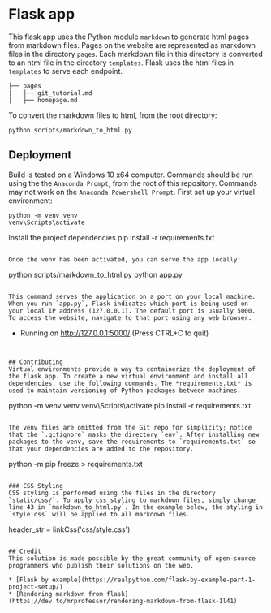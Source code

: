 # Flask app

This flask app uses the Python module `markdown` to generate html pages from markdown files. Pages on the website are represented as markdown files in the directory `pages`. Each markdown file in this directory is converted to an html file in the directory `templates`. Flask uses the html files in `templates` to serve each endpoint.

```
├── pages
|	├── git_tutorial.md
|	├── homepage.md
```

To convert the markdown files to html, from the root directory:
```
python scripts/markdown_to_html.py
```


## Deployment
Build is tested on a Windows 10 x64 computer. Commands should be run using the the `Anaconda Prompt`, from the root of this repository. Commands may not work on the `Anaconda Powershell Prompt`. First set up your virtual environment:
```
python -m venv venv
venv\Scripts\activate
```

Install the project dependencies
pip install -r requirements.txt
```

Once the venv has been activated, you can serve the app locally:
```
python scripts/markdown_to_html.py
python app.py
```

This command serves the application on a port on your local machine. When you run `app.py`, Flask indicates which port is being used on your local IP address (127.0.0.1). The default port is usually 5000. To access the website, navigate to that port using any web browser.
```
* Running on http://127.0.0.1:5000/ (Press CTRL+C to quit)
```


## Contributing
Virtual environments provide a way to containerize the deployment of the flask app. To create a new virtual environment and install all dependencies, use the following commands. The *requirements.txt* is used to maintain versioning of Python packages between machines.
```
python -m venv venv
venv\Scripts\activate
pip install -r requirements.txt
```

The venv files are omitted from the Git repo for simplicity; notice that the `.gitignore` masks the directory `env`. After installing new packages to the venv, save the requirements to `requirements.txt` so that your dependencies are added to the repository.
```
python -m pip freeze > requirements.txt
```

### CSS Styling
CSS styling is performed using the files in the directory `static/css/`. To apply css styling to markdown files, simply change line 43 in `markdown_to_html.py`. In the example below, the styling in `style.css` will be applied to all markdown files.

```
header_str = linkCss('css/style.css')
```

## Credit
This solution is made possible by the great community of open-source programmers who publish their solutions on the web.

* [Flask by example](https://realpython.com/flask-by-example-part-1-project-setup/)
* [Rendering markdown from flask](https://dev.to/mrprofessor/rendering-markdown-from-flask-1l41)
